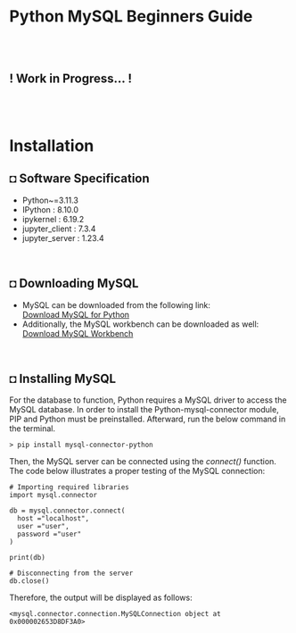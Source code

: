 # Python MySQL Beginners Guide

<br/><br/>

## ! Work in Progress... ! 

<br/><br/>

# Installation
## ◘ Software Specification
* Python~=3.11.3
* IPython : 8.10.0
* ipykernel : 6.19.2
* jupyter_client : 7.3.4
* jupyter_server : 1.23.4

<br/>

## ◘ Downloading MySQL
* MySQL can be downloaded from the following link: <br/>
[Download MySQL for Python](https://dev.mysql.com/downloads/mysql/) 
* Additionally, the MySQL workbench can be downloaded as well:  <br/>
[Download MySQL Workbench](https://dev.mysql.com/downloads/workbench/)

<br/>

## ◘ Installing MySQL
For the database to function, Python requires a MySQL driver to access the MySQL database. In order to install the Python-mysql-connector module, PIP and Python must be preinstalled. Afterward, run the below command in the terminal.
```
> pip install mysql-connector-python
```
Then, the MySQL server can be connected using the *connect()* function. The code below illustrates a proper testing of the MySQL connection: 
```py3
# Importing required libraries
import mysql.connector
  
db = mysql.connector.connect(
  host ="localhost",
  user ="user",
  password ="user"
)
 
print(db)
  
# Disconnecting from the server
db.close()
```
Therefore, the output will be displayed as follows:
```py3
<mysql.connector.connection.MySQLConnection object at 0x000002653D8DF3A0>

```
